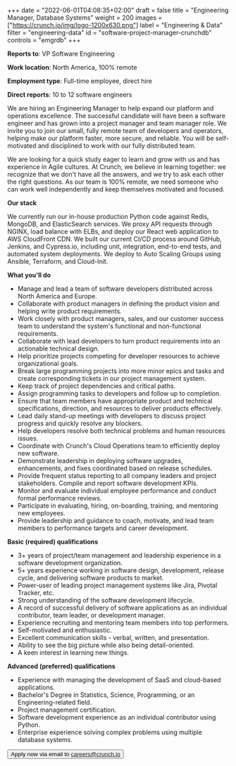 +++
date = "2022-06-01T04:08:35+02:00"
draft = false
title = "Engineering Manager, Database Systems"
weight = 200
images = ["https://crunch.io/img/logo-1200x630.png"]
label = "Engineering & Data"
filter = "engineering-data"
id = "software-project-manager-crunchdb"
controls = "emgrdb"
+++

**Reports to**: VP Software Engineering

**Work location**: North America, 100% remote

**Employment type**: Full-time employee, direct hire

**Direct reports**: 10 to 12 software engineers

We are hiring an Engineering Manager to help expand our platform and operations excellence. The successful candidate will have been a software engineer and has grown into a project manager and team manager role. We invite you to join our small, fully remote team of developers and operators, helping make our platform faster, more secure, and reliable. You will be self-motivated and disciplined to work with our fully distributed team.

We are looking for a quick study eager to learn and grow with us and has experience in Agile cultures. At Crunch, we believe in learning together: we recognize that we don't have all the answers, and we try to ask each other the right questions. As our team is 100% remote, we need someone who can work well independently and keep themselves motivated and focused.

**Our stack**

We currently run our in-house production Python code against Redis, MongoDB, and ElasticSearch services. We proxy API requests through NGINX, load balance with ELBs, and deploy our React web application to AWS CloudFront CDN. We built our current CI/CD process around GitHub, Jenkins, and Cypress.io, including unit, integration, end-to-end tests, and automated system deployments. We deploy to Auto Scaling Groups using Ansible, Terraform, and Cloud-Init.

**What you'll do**

- Manage and lead a team of software developers distributed across North America and Europe.
- Collaborate with product managers in defining the product vision and helping write product requirements.
- Work closely with product managers, sales, and our customer success team to understand the system's functional and non-functional requirements.
- Collaborate with lead developers to turn product requirements into an actionable technical design.
- Help prioritize projects competing for developer resources to achieve organizational goals.
- Break large programming projects into more minor epics and tasks and create corresponding tickets in our project management system.
- Keep track of project dependencies and critical paths.
- Assign programming tasks to developers and follow up to completion.
- Ensure that team members have appropriate product and technical specifications, direction, and resources to deliver products effectively.
- Lead daily stand-up meetings with developers to discuss project progress and quickly resolve any blockers.
- Help developers resolve both technical problems and human resources issues.
- Coordinate with Crunch's Cloud Operations team to efficiently deploy new software.
- Demonstrate leadership in deploying software upgrades, enhancements, and fixes coordinated based on release schedules.
- Provide frequent status reporting to all company leaders and project stakeholders. Compile and report software development KPIs.
- Monitor and evaluate individual employee performance and conduct formal performance reviews.
- Participate in evaluating, hiring, on-boarding, training, and mentoring new employees.
- Provide leadership and guidance to coach, motivate, and lead team members to performance targets and career development.

**Basic (required) qualifications**

- 3+ years of project/team management and leadership experience in a software development organization.
- 5+ years experience working in software design, development, release cycle, and delivering software products to market.
- Power-user of leading project management systems like Jira, Pivotal Tracker, etc.
- Strong understanding of the software development lifecycle.
- A record of successful delivery of software applications as an individual contributor, team leader, or development manager.
- Experience recruiting and mentoring team members into top performers.
- Self-motivated and enthusiastic.
- Excellent communication skills - verbal, written, and presentation.
- Ability to see the big picture while also being detail-oriented.
- A keen interest in learning new things.

**Advanced (preferred) qualifications**

- Experience with managing the development of SaaS and cloud-based applications.
- Bachelor's Degree in Statistics, Science, Programming, or an Engineering-related field.
- Project management certification.
- Software development experience as an individual contributor using Python.
- Enterprise experience solving complex problems using multiple database systems.

<button class="btn btn-primary" onclick="location.href='mailto:careers@crunch.io';">Apply now via email to careers@crunch.io</button>